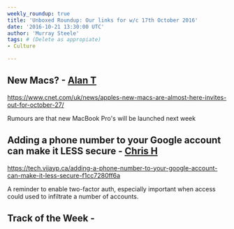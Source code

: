 ```yaml
---
weekly_roundup: true
title: 'Unboxed Roundup: Our links for w/c 17th October 2016'
date: '2016-10-21 13:30:00 UTC'
author: 'Murray Steele'
tags: # (Delete as appropiate)
- Culture

---
```


## New Macs? - [Alan T](/people#alan-thomas)

https://www.cnet.com/uk/news/apples-new-macs-are-almost-here-invites-out-for-october-27/

Rumours are that new MacBook Pro's will be launched next week

## Adding a phone number to your Google account can make it LESS secure - [Chris H](/people#chris-holmes)

https://tech.vijayp.ca/adding-a-phone-number-to-your-google-account-can-make-it-less-secure-f1cc7280ff6a

A reminder to enable two-factor auth, especially important when access could used to infiltrate a number of accounts.

## Track of the Week - [](/people#)


